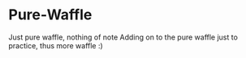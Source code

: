 # Pure-Waffle
Just pure waffle, nothing of note
Adding on to the pure waffle just to practice, thus more waffle :)
